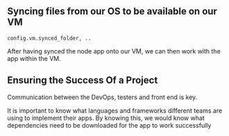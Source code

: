 ## Syncing files from our OS to be available on our VM

```
config.vm.synced_folder, ..
```
After having synced the node app onto our VM, we can then work with the app within the VM.

## Ensuring the Success Of a Project

Communication between the DevOps, testers and front end is key.

It is important to know what languages and frameworks different teams are using to implement their apps.
By knowing this, we would know what dependencies need to be downloaded for the app to work successfully